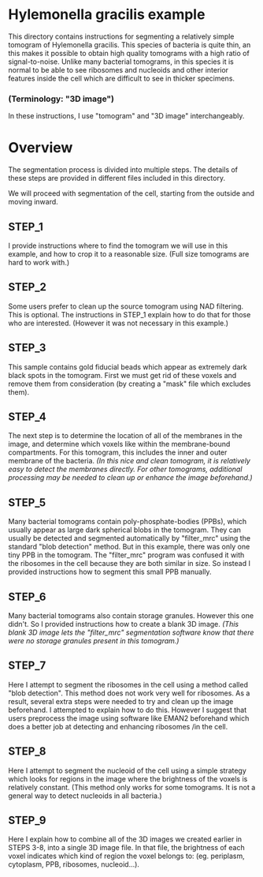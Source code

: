 Hylemonella gracilis example
============================

This directory contains instructions for segmenting a relatively simple tomogram
of Hylemonella gracilis.  This species of bacteria is quite thin, an this
makes it possible to obtain high quality tomograms with a high ratio
of signal-to-noise.  Unlike many bacterial tomograms, in this species
it is normal to be able to see ribosomes and nucleoids and other interior
features inside the cell which are difficult to see in thicker specimens.

### (Terminology: "3D image")

In these instructions, I use "tomogram" and "3D image" interchangeably.



# Overview

The segmentation process is divided into multiple steps.
The details of these steps are provided in different files included
in this directory.

We will proceed with segmentation of the cell, starting from the outside
and moving inward.

## STEP_1
I provide instructions where to find the tomogram we will use in this example,
and how to crop it to a reasonable size.  (Full size tomograms
are hard to work with.)

## STEP_2
Some users prefer to clean up the source tomogram using NAD filtering.
This is optional.  The instructions in STEP_1 explain how to do that
for those who are interested.
(However it was not necessary in this example.)

## STEP_3
This sample contains gold fiducial beads which appear as extremely dark
black spots in the tomogram.  First we must get rid of these voxels and
remove them from consideration (by creating a "mask" file which excludes them).

## STEP_4
The next step is to determine the location of all of the membranes in the
image, and determine which voxels like within the membrane-bound compartments.
For this tomogram, this includes the inner and outer membrane of the bacteria.
*(In this nice and clean tomogram, it is relatively easy to detect the
membranes directly.  For other tomograms, additional processing may be needed to
clean up or enhance the image beforehand.)*

## STEP_5
Many bacterial tomograms contain poly-phosphate-bodies (PPBs), which usually
appear as large dark spherical blobs in the tomogram.  They can usually be
detected and segmented automatically by "filter_mrc" using the standard
"blob detection" method.  But in this example, there was only one tiny
PPB in the tomogram.  The "filter_mrc" program was confused it with the
ribosomes in the cell because they are both similar in size.
So instead I provided instructions how to segment this small PPB manually.

## STEP_6
Many bacterial tomograms also contain storage granules.  However this one
didn't.  So I provided instructions how to create a blank 3D image.
*(This blank 3D image lets the "filter_mrc" segmentation software know
that there were no storage granules present in this tomogram.)*

## STEP_7
Here I attempt to segment the ribosomes in the cell using a method called
"blob detection".  This method does not work very well for ribosomes.
As a result, several extra steps were needed to try and clean up the image
beforehand.  I attempted to explain how to do this.
However I suggest that users preprocess the image using software like EMAN2
beforehand which does a better job at detecting and enhancing ribosomes
/in the cell.

## STEP_8
Here I attempt to segment the nucleoid of the cell using a simple strategy
which looks for regions in the image where the brightness of the voxels
is relatively constant.  (This method only works for some tomograms.
It is not a general way to detect nucleoids in all bacteria.)

## STEP_9
Here I explain how to combine all of the 3D images we created earlier
in STEPS 3-8, into a single 3D image file.  In that file, the brightness
of each voxel indicates which kind of region the voxel belongs to:
(eg. periplasm, cytoplasm, PPB, ribosomes, nucleoid...).

